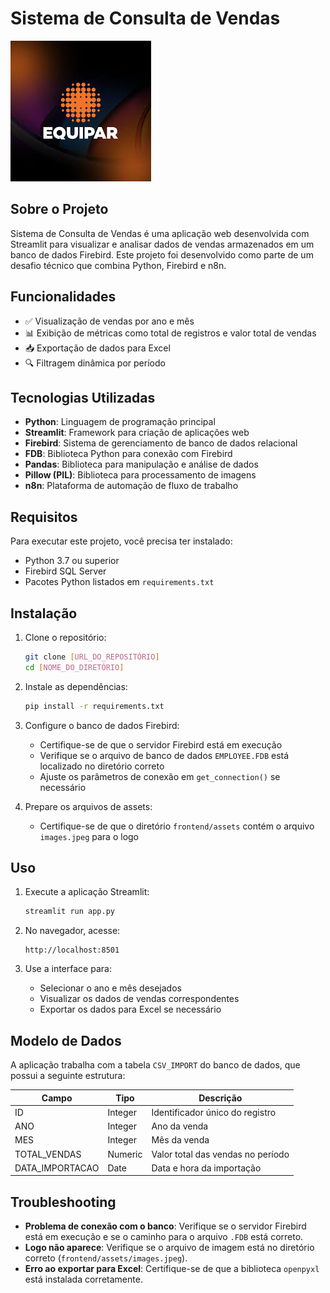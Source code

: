 # Sistema de Consulta de Vendas

![Sistema de Consulta de Vendas](frontend/assets/images.jpeg)

## Sobre o Projeto

Sistema de Consulta de Vendas é uma aplicação web desenvolvida com Streamlit para visualizar e analisar dados de vendas armazenados em um banco de dados Firebird. Este projeto foi desenvolvido como parte de um desafio técnico que combina Python, Firebird e n8n.

## Funcionalidades

- ✅ Visualização de vendas por ano e mês
- 📊 Exibição de métricas como total de registros e valor total de vendas
- 📥 Exportação de dados para Excel
- 🔍 Filtragem dinâmica por período

## Tecnologias Utilizadas

- **Python**: Linguagem de programação principal
- **Streamlit**: Framework para criação de aplicações web
- **Firebird**: Sistema de gerenciamento de banco de dados relacional
- **FDB**: Biblioteca Python para conexão com Firebird
- **Pandas**: Biblioteca para manipulação e análise de dados
- **Pillow (PIL)**: Biblioteca para processamento de imagens
- **n8n**: Plataforma de automação de fluxo de trabalho

## Requisitos

Para executar este projeto, você precisa ter instalado:

- Python 3.7 ou superior
- Firebird SQL Server
- Pacotes Python listados em `requirements.txt`

## Instalação

1. Clone o repositório:
   ```bash
   git clone [URL_DO_REPOSITÓRIO]
   cd [NOME_DO_DIRETÓRIO]
   ```

2. Instale as dependências:
   ```bash
   pip install -r requirements.txt
   ```

3. Configure o banco de dados Firebird:
   - Certifique-se de que o servidor Firebird está em execução
   - Verifique se o arquivo de banco de dados `EMPLOYEE.FDB` está localizado no diretório correto
   - Ajuste os parâmetros de conexão em `get_connection()` se necessário

4. Prepare os arquivos de assets:
   - Certifique-se de que o diretório `frontend/assets` contém o arquivo `images.jpeg` para o logo

## Uso

1. Execute a aplicação Streamlit:
   ```bash
   streamlit run app.py
   ```

2. No navegador, acesse:
   ```
   http://localhost:8501
   ```

3. Use a interface para:
   - Selecionar o ano e mês desejados
   - Visualizar os dados de vendas correspondentes
   - Exportar os dados para Excel se necessário

## Modelo de Dados

A aplicação trabalha com a tabela `CSV_IMPORT` do banco de dados, que possui a seguinte estrutura:

| Campo           | Tipo    | Descrição                         |
|-----------------|---------|-----------------------------------|
| ID              | Integer | Identificador único do registro   |
| ANO             | Integer | Ano da venda                      |
| MES             | Integer | Mês da venda                      |
| TOTAL_VENDAS    | Numeric | Valor total das vendas no período |
| DATA_IMPORTACAO | Date    | Data e hora da importação         |

## Troubleshooting

- **Problema de conexão com o banco**: Verifique se o servidor Firebird está em execução e se o caminho para o arquivo `.FDB` está correto.
- **Logo não aparece**: Verifique se o arquivo de imagem está no diretório correto (`frontend/assets/images.jpeg`).
- **Erro ao exportar para Excel**: Certifique-se de que a biblioteca `openpyxl` está instalada corretamente.